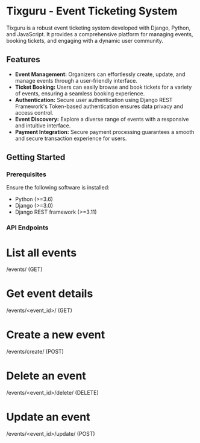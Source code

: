 # Tixguru - Event Ticketing System

Tixguru is a robust event ticketing system developed with Django, Python, and JavaScript. It provides a comprehensive platform for managing events, booking tickets, and engaging with a dynamic user community.

## Features

- **Event Management:** Organizers can effortlessly create, update, and manage events through a user-friendly interface.
- **Ticket Booking:** Users can easily browse and book tickets for a variety of events, ensuring a seamless booking experience.
- **Authentication:** Secure user authentication using Django REST Framework's Token-based authentication ensures data privacy and access control.
- **Event Discovery:** Explore a diverse range of events with a responsive and intuitive interface.
- **Payment Integration:** Secure payment processing guarantees a smooth and secure transaction experience for users.

## Getting Started

### Prerequisites

Ensure the following software is installed:

- Python (>=3.6)
- Django (>=3.0)
- Django REST framework (>=3.11)

### API Endpoints

# List all events

/events/ (GET)

# Get event details

/events/<event_id>/ (GET)

# Create a new event

/events/create/ (POST)

# Delete an event

/events/<event_id>/delete/ (DELETE)

# Update an event

/events/<event_id>/update/ (POST)
